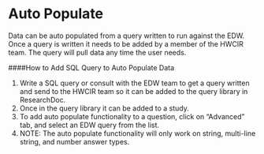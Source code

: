 # Auto Populate

Data can be auto populated from a query written to run against the EDW. Once a query is written it needs to be added by a member of the HWCIR team. The query will pull data any time the user needs.

####How to Add SQL Query to Auto Populate Data
1. Write a SQL query or consult with the EDW team to get a query written and send to the HWCIR team so it can be added to the query library in ResearchDoc.
2. Once in the query library it can be added to a study.
3. To add auto populate functionality to a question, click on “Advanced” tab, and select an EDW query from the list.
4. NOTE: The auto populate functionality will only work on string, multi-line string, and number answer types.
